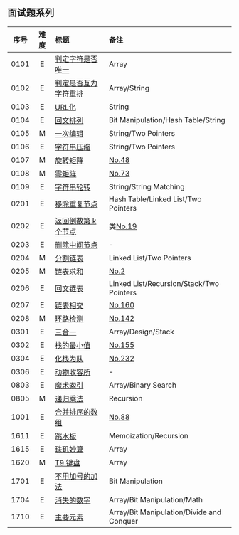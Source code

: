 ## 面试题系列


| 序号 | 难度 | 标题 | 备注 |
|:----:|:-:|:------|:-----|
| 0101 | E | [判定字符是否唯一](https://leetcode-cn.com/problems/is-unique-lcci/) | Array |
| 0102 | E | [判定是否互为字符重排](https://leetcode-cn.com/problems/check-permutation-lcci/) | Array/String |
| 0103 | E | [URL化](https://leetcode-cn.com/problems/string-to-url-lcci/) | String |
| 0104 | E | [回文排列](https://leetcode-cn.com/problems/palindrome-permutation-lcci/) | Bit Manipulation/Hash Table/String |
| 0105 | M | [一次编辑](https://leetcode-cn.com/problems/one-away-lcci/) | String/Two Pointers |
| 0106 | E | [字符串压缩](https://leetcode-cn.com/problems/compress-string-lcci/) | String/Two Pointers |
| 0107 | M | [旋转矩阵](https://leetcode-cn.com/problems/rotate-matrix-lcci/) | [No.48](../128/48.md) |
| 0108 | M | [零矩阵](https://leetcode-cn.com/problems/zero-matrix-lcci/) | [No.73](../128/73.md) |
| 0109 | E | [字符串轮转](https://leetcode-cn.com/problems/string-rotation-lcci/) | String/String Matching |
| 0201 | E | [移除重复节点](https://leetcode-cn.com/problems/remove-duplicate-node-lcci/) | Hash Table/Linked List/Two Pointers |
| 0202 | E | [返回倒数第 k 个节点](https://leetcode-cn.com/problems/kth-node-from-end-of-list-lcci/) | 类[No.19](../128/19.md) |
| 0203 | E | [删除中间节点](https://leetcode-cn.com/problems/delete-middle-node-lcci/) | - |
| 0204 | M | [分割链表](https://leetcode-cn.com/problems/partition-list-lcci/) | Linked List/Two Pointers |
| 0205 | M | [链表求和](https://leetcode-cn.com/problems/sum-lists-lcci/) | [No.2](../128/2.md) |
| 0206 | E | [回文链表](https://leetcode-cn.com/problems/palindrome-linked-list-lcci/) | Linked List/Recursion/Stack/Two Pointers |
| 0207 | E | [链表相交](https://leetcode-cn.com/problems/intersection-of-two-linked-lists-lcci/) | [No.160](../256/160.md) |
| 0208 | M | [环路检测](https://leetcode-cn.com/problems/linked-list-cycle-lcci/) | [No.142](../256/142.md) |
| 0301 | E | [三合一](https://leetcode-cn.com/problems/three-in-one-lcci/) | Array/Design/Stack |
| 0302 | E | [栈的最小值](https://leetcode-cn.com/problems/min-stack-lcci/) | [No.155](../256/155.md) |
| 0304 | E | [化栈为队](https://leetcode-cn.com/problems/implement-queue-using-stacks-lcci/) | [No.232](../256/232.md) |
| 0306 | E | [动物收容所](https://leetcode-cn.com/problems/animal-shelter-lcci/) | - |
| 0803 | E | [魔术索引](https://leetcode-cn.com/problems/magic-index-lcci/) | Array/Binary Search |
| 0805 | M | [递归乘法](https://leetcode-cn.com/problems/recursive-mulitply-lcci/) | Recursion |
| 1001 | E | [合并排序的数组](https://leetcode-cn.com/problems/sorted-merge-lcci/) | [No.88](../128/88.md) |
| 1611 | E | [跳水板](https://leetcode-cn.com/problems/diving-board-lcci/) | Memoization/Recursion |
| 1615 | E | [珠玑妙算](https://leetcode-cn.com/problems/master-mind-lcci/) | Array |
| 1620 | M | [T9 键盘](https://leetcode-cn.com/problems/t9-lcci/) | Array |
| 1701 | E | [不用加号的加法](https://leetcode-cn.com/problems/add-without-plus-lcci/) | Bit Manipulation |
| 1704 | E | [消失的数字](https://leetcode-cn.com/problems/missing-number-lcci/) | Array/Bit Manipulation/Math |
| 1710 | E | [主要元素](https://leetcode-cn.com/problems/find-majority-element-lcci/) | Array/Bit Manipulation/Divide and Conquer |
